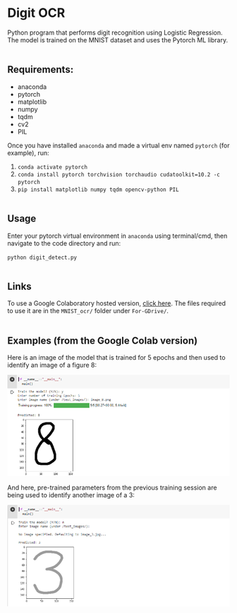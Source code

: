 # Digit OCR
Python program that performs digit recognition using Logistic Regression. The model is trained on the MNIST dataset and uses the Pytorch ML library.
<br><br>
## Requirements:
* anaconda
* pytorch
* matplotlib
* numpy
* tqdm
* cv2
* PIL

Once you have installed `anaconda` and made a virtual env named `pytorch` (for example), run:
1. `conda activate pytorch`
2. `conda install pytorch torchvision torchaudio cudatoolkit=10.2 -c pytorch`
3. `pip install matplotlib numpy tqdm opencv-python PIL`
<br><br>
## Usage
Enter your pytorch virtual environment in `anaconda` using terminal/cmd, then navigate to the code directory and run:

`python digit_detect.py`
<br><br>
## Links
To use a Google Colaboratory hosted version, <a href="https://colab.research.google.com/drive/1uaWPn638dNEn9BpXKAWxLj5iXDWmWdjr?usp=sharing">click here</a>. The files required to use it are in the `MNIST_ocr/` folder under `For-GDrive/`.
<br><br>
## Examples (from the Google Colab version)
Here is an image of the model that is trained for 5 epochs and then used to identify an image of a figure 8:

![black-tul1p](/readme_images/training.png)

And here, pre-trained parameters from the previous training session are being used to identify another image of a 3:

![black-tul1p](/readme_images/pre-trained.png)
